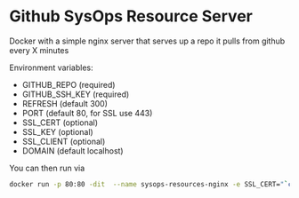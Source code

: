 # Github SysOps Resource Server

Docker with a simple nginx server that serves up a repo it pulls from github every X minutes

Environment variables:

- GITHUB_REPO (required)
- GITHUB_SSH_KEY (required)
- REFRESH (default 300)
- PORT (default 80, for SSL use 443)
- SSL_CERT (optional)
- SSL_KEY (optional)
- SSL_CLIENT (optional)
- DOMAIN (default localhost)

You can then run via

```bash
docker run -p 80:80 -dit  --name sysops-resources-nginx -e SSL_CERT="`cat path_to_ssl_cert`" -e SSL_KEY="`cat path_to_ssl_key`" -e SSL_CLIENT="`cat path_to_ssl_client`" -e DOMAIN="www.my-website.com" -e GITHUB_REPO="git@github.com:myorg/myrepo.git" -e GITHUB_SSH_KEY="`cat path_to_my_github_key`" -e REFRESH=30 factual/github-sysops-resource
```
